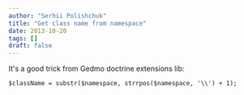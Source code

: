 ```yaml
---
author: "Serhii Polishchuk"
title: "Get class name from namespace"
date: 2013-10-20
tags: []
draft: false
---
```

<!--more-->
It's a good trick from Gedmo doctrine extensions lib:

    $className = substr($namespace, strrpos($namespace, '\\') + 1);
